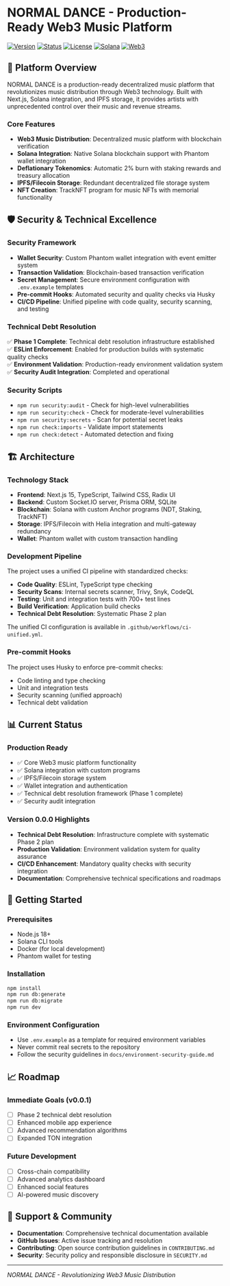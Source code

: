 # NORMAL DANCE  - Production-Ready Web3 Music Platform

[![Version](https://img.shields.io/badge/version-0.0.0-blue)](https://github.com/AENDYSTUDIO/NORMALDANCE-REVOLUTION/releases/tag/v0.0.0)
[![Status](https://img.shields.io/badge/status-production--ready-brightgreen)](https://github.com/AENDYSTUDIO/NORMALDANCE-REVOLUTION)
[![License](https://img.shields.io/badge/license-MIT-blue.svg)](LICENSE)
[![Solana](https://img.shields.io/badge/Solana-Ready-brightgreen)](https://solana.com)
[![Web3](https://img.shields.io/badge/Web3-Supported-yellow)](https://web3.foundation)

## 🚀 Platform Overview

NORMAL DANCE is a production-ready decentralized music platform that revolutionizes music distribution through Web3 technology. Built with Next.js, Solana integration, and IPFS storage, it provides artists with unprecedented control over their music and revenue streams.

### Core Features

- **Web3 Music Distribution**: Decentralized music platform with blockchain verification
- **Solana Integration**: Native Solana blockchain support with Phantom wallet integration
- **Deflationary Tokenomics**: Automatic 2% burn with staking rewards and treasury allocation
- **IPFS/Filecoin Storage**: Redundant decentralized file storage system
- **NFT Creation**: TrackNFT program for music NFTs with memorial functionality

## 🛡️ Security & Technical Excellence

### Security Framework

- **Wallet Security**: Custom Phantom wallet integration with event emitter system
- **Transaction Validation**: Blockchain-based transaction verification
- **Secret Management**: Secure environment configuration with `.env.example` templates
- **Pre-commit Hooks**: Automated security and quality checks via Husky
- **CI/CD Pipeline**: Unified pipeline with code quality, security scanning, and testing

### Technical Debt Resolution

✅ **Phase 1 Complete**: Technical debt resolution infrastructure established  
✅ **ESLint Enforcement**: Enabled for production builds with systematic quality checks  
✅ **Environment Validation**: Production-ready environment validation system  
✅ **Security Audit Integration**: Completed and operational

### Security Scripts

- `npm run security:audit` - Check for high-level vulnerabilities
- `npm run security:check` - Check for moderate-level vulnerabilities
- `npm run security:secrets` - Scan for potential secret leaks
- `npm run check:imports` - Validate import statements
- `npm run check:detect` - Automated detection and fixing

## 🏗️ Architecture

### Technology Stack

- **Frontend**: Next.js 15, TypeScript, Tailwind CSS, Radix UI
- **Backend**: Custom Socket.IO server, Prisma ORM, SQLite
- **Blockchain**: Solana with custom Anchor programs (NDT, Staking, TrackNFT)
- **Storage**: IPFS/Filecoin with Helia integration and multi-gateway redundancy
- **Wallet**: Phantom wallet with custom transaction handling

### Development Pipeline

The project uses a unified CI pipeline with standardized checks:

- **Code Quality**: ESLint, TypeScript type checking
- **Security Scans**: Internal secrets scanner, Trivy, Snyk, CodeQL
- **Testing**: Unit and integration tests with 700+ test lines
- **Build Verification**: Application build checks
- **Technical Debt Resolution**: Systematic Phase 2 plan

The unified CI configuration is available in `.github/workflows/ci-unified.yml`.

### Pre-commit Hooks

The project uses Husky to enforce pre-commit checks:

- Code linting and type checking
- Unit and integration tests
- Security scanning (unified approach)
- Technical debt validation

## 📊 Current Status

### Production Ready

- ✅ Core Web3 music platform functionality
- ✅ Solana integration with custom programs
- ✅ IPFS/Filecoin storage system
- ✅ Wallet integration and authentication
- ✅ Technical debt resolution framework (Phase 1 complete)
- ✅ Security audit integration

### Version 0.0.0 Highlights

- **Technical Debt Resolution**: Infrastructure complete with systematic Phase 2 plan
- **Production Validation**: Environment validation system for quality assurance
- **CI/CD Enhancement**: Mandatory quality checks with security integration
- **Documentation**: Comprehensive technical specifications and roadmaps

## 🚀 Getting Started

### Prerequisites

- Node.js 18+
- Solana CLI tools
- Docker (for local development)
- Phantom wallet for testing

### Installation

```bash
npm install
npm run db:generate
npm run db:migrate
npm run dev
```

### Environment Configuration

- Use `.env.example` as a template for required environment variables
- Never commit real secrets to the repository
- Follow the security guidelines in `docs/environment-security-guide.md`

## 📈 Roadmap

### Immediate Goals (v0.0.1)

- [ ] Phase 2 technical debt resolution
- [ ] Enhanced mobile app experience
- [ ] Advanced recommendation algorithms
- [ ] Expanded TON integration

### Future Development

- [ ] Cross-chain compatibility
- [ ] Advanced analytics dashboard
- [ ] Enhanced social features
- [ ] AI-powered music discovery

## 🤝 Support & Community

- **Documentation**: Comprehensive technical documentation available
- **GitHub Issues**: Active issue tracking and resolution
- **Contributing**: Open source contribution guidelines in `CONTRIBUTING.md`
- **Security**: Security policy and responsible disclosure in `SECURITY.md`

---

_NORMAL DANCE - Revolutionizing Web3 Music Distribution_
